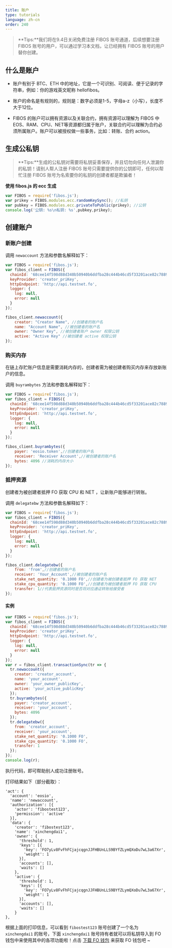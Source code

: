 ```yaml
---
title: 账户
type: tutorials
language: zh-cn
order: 240
---
```


> **Tips:**我们将在9.4日关闭免费注册 FIBOS 账号通道，后续想要注册 FIBOS 账号的用户，可以通过学习本文档，让已经拥有 FIBOS 账号的用户替你创建。

## 什么是账户

- 账户有别于 BTC、ETH 中的地址，它是一个可识别、可阅读、便于记录的字符串，例如：你的游戏英文昵称 hellofibos。

- 账户的命名是有规则的，规则是：数字必须是1-5，字母a-z（小写），长度不大于12位。

- FIBOS 的账户可以拥有资源以及关联合约，拥有资源可以理解为 FIBOS 中 EOS、RAM、CPU、NET等资源都归属于账户，关联合约可以理解为合约必须所属账户。账户可以被授权做一些事务，比如：转账、合约 action。

## 生成公私钥

>**Tips:**生成的公私钥对需要将私钥妥善保存，并且切勿向任何人泄漏你的私钥！请别人帮人注册 FIBOS 账号只需要提供你的公钥即可，任何以帮忙注册 FIBOS 账号为名索要你的私钥的创建者都是欺骗者！

**使用 fibos.js 的 ecc 生成**

```javascript
var FIBOS = require('fibos.js');
var prikey = FIBOS.modules.ecc.randomKeySync(); //私钥
var pubkey = FIBOS.modules.ecc.privateToPublic(prikey); //公钥
console.log('公钥: %s\n私钥: %s',pubkey,prikey);
```



## 创建账户

### 新账户创建

调用 `newaccount` 方法和参数名解释如下：

```javascript
var FIBOS = require('fibos.js');
var fibos_client = FIBOS({
  chainId: '68cee14f598d88d340b50940b6ddfba28c444b46cd5f33201ace82c78896793a',
  keyProvider: 'creator_priKey',
  httpEndpoint: 'http://api.testnet.fo',
  logger: {
    log: null,
    error: null
  }
});

fibos_client.newaccount({
    creator: "Creator Name", //创建者的账户名
    name: "Account Name", //被创建者的账户名
    owner: "Owner Key", //被创建者账户 owner 权限公钥
    active: "Active Key" //被创建者 active 权限公钥
});  
```

###  购买内存

在链上存贮账户信息是需要消耗内存的，创建者需为被创建者购买内存来存放新账户的信息。

调用 `buyrambytes` 方法和参数名解释如下：

```javascript
var FIBOS = require('fibos.js');
var fibos_client = FIBOS({
  chainId: '68cee14f598d88d340b50940b6ddfba28c444b46cd5f33201ace82c78896793a',
  keyProvider: 'creator_priKey',
  httpEndpoint: 'http://api.testnet.fo',
  logger: {
    log: null,
    error: null
  }
});

fibos_client.buyrambytes({
    payer: 'eosio.token',//创建者的账户名
    receiver: 'Receiver Account',//被创建者的账户名
    bytes: 4096 //消耗的内存大小
});
```

### 抵押资源

创建者为被创建者抵押 FO 获取 CPU 和 NET ，让新账户能够进行转账。

调用 `delegatebw` 方法和参数名解释如下：

```javascript
var FIBOS = require('fibos.js');
var fibos_client = FIBOS({
  chainId: '68cee14f598d88d340b50940b6ddfba28c444b46cd5f33201ace82c78896793a',
  keyProvider: 'creator_priKey',
  httpEndpoint: 'http://api.testnet.fo',
  logger: {
    log: null,
    error: null
  }
});

fibos_client.delegatebw({
    from: 'from',//创建者的账户名
    receiver: 'Your_Account',//被创建者的账户名
    stake_net_quantity: '0.1000 FO',//创建者为被创建者抵押 FO 获取 NET
    stake_cpu_quantity: '0.1000 FO',//创建者为被创建者抵押 FO 获取 CPU
    transfer: 1//代表抵押资源同时是否将对应通证转账给接受者
});
```

#### 实例

```javascript
var FIBOS = require('fibos.js');
var fibos_client = FIBOS({
  chainId: '68cee14f598d88d340b50940b6ddfba28c444b46cd5f33201ace82c78896793a',
  keyProvider: 'creator_priKey',
  httpEndpoint: 'http://api.testnet.fo',
  logger: {
    log: null,
    error: null
  }
});
var r = fibos_client.transactionSync(tr => {
  tr.newaccount({
    creator: 'creator_account',
    name: 'your_account',
    owner: 'your_owner_publicKey',
    active: 'your_active_publicKey'
  });
  tr.buyrambytes({
    payer: 'creator_account',
    receiver: 'your_account',
    bytes: 4096
  });
  tr.delegatebw({
    from: 'creator_account',
    receiver: 'your_account',
    stake_net_quantity: '0.1000 FO',
    stake_cpu_quantity: '0.1000 FO',
    transfer: 1
  });
});
console.log(r);
```

执行代码，即可帮助别人成功注册账号。

打印结果如下（部分截取）：

```
'act': {
  'account': 'eosio',
  'name': 'newaccount',
  'authorization': [{
    'actor': 'fibostest123',
    'permission': 'active'
  }],
  'data': {
    'creator': 'fibostest123',
    'name': 'xinchengdai1',
    'owner': {
      'threshold': 1,
      'keys': [{
        'key': 'FO7yLv8FvFhFCjajcqgnJJFHBUnLLS9BYfZLymQXoDu7wL3a67Xr',
        'weight': 1
      }],
      'accounts': [],
      'waits': []
    },
    'active': {
      'threshold': 1,
      'keys': [{
        'key': 'FO7yLv8FvFhFCjajcqgnJJFHBUnLLS9BYfZLymQXoDu7wL3a67Xr',
        'weight': 1
      }],
      'accounts': [],
      'waits': []
    }
},
```

根据上面的打印信息，可以看到 `fibostest123` 账号创建了一个名为 `xinchengdai1` 的账号，下面 `xinchengdai1` 账号持有者就可以将私钥导入到 FO 钱包中来使用其中的各项功能啦！点击 [下载 FO 钱包](http://wallet.fo/) 来获取 FO 钱包吧 ~